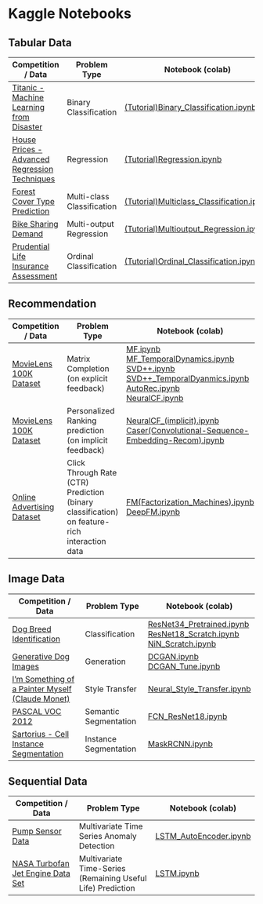 # Kaggle Notebooks

## Tabular Data
| Competition / Data                                                                      | Problem Type               | Notebook (colab)                                                                                            |
|-------------------------------------------------------------------------------------|----------------------------|-------------------------------------------------------------------------------------------------------------|
| [Titanic - Machine Learning from Disaster](https://www.kaggle.com/c/titanic)                                         | Binary Classification      | [(Tutorial)Binary_Classification.ipynb](https://colab.research.google.com/drive/1okqZ7yFba9xVnke9Px3AapLunupCeMog?usp=sharing)      |
| [House Prices - Advanced Regression Techniques](https://www.kaggle.com/c/house-prices-advanced-regression-techniques) | Regression                 | [(Tutorial)Regression.ipynb](https://colab.research.google.com/drive/1n9XYmcvefp6rSD-rH7uZqfw3eVQ_cnxh?usp=sharing)  |
| [Forest Cover Type Prediction](https://www.kaggle.com/c/forest-cover-type-prediction)          | Multi-class Classification | [(Tutorial)Multiclass_Classification.ipynb](https://colab.research.google.com/drive/1Kgd6OOrRE7rXrl62HTu4PHtAED2d2zWJ?usp=sharing)  |
| [Bike Sharing Demand](https://www.kaggle.com/c/bike-sharing-demand)                 | Multi-output Regression    | [(Tutorial)Multioutput_Regression.ipynb](https://colab.research.google.com/drive/1FihAHMXlpPxLwlpa-B261IcY1zisMrEL?usp=sharing) |
| [Prudential Life Insurance Assessment](https://www.kaggle.com/c/prudential-life-insurance-assessment)                 | Ordinal Classification    | [(Tutorial)Ordinal_Classification.ipynb](https://colab.research.google.com/drive/1WPxPqsUsWxgZcmeHRsXn-jYR6aJLdegO?usp=sharing) |

## Recommendation
| Competition / Data                                                                                       | Problem Type          | Notebook (colab) |
|----------------------------------------------------------------------------------------------------------|-----------------------|------------------|
| [MovieLens 100K Dataset](https://www.kaggle.com/prajitdatta/movielens-100k-dataset)                            | Matrix Completion (on explicit feedback)  | [MF.ipynb](https://colab.research.google.com/drive/1bFejhfvL_hAvyvJSAo2GuOwTYIdGO6pR?usp=sharing) <br> [MF_TemporalDynamics.ipynb](https://colab.research.google.com/drive/1H80mts_6wz6_Am0L9_Jm53B9RvAT1PLy?usp=sharing) <br> [SVD++.ipynb](https://colab.research.google.com/drive/1bPy85bDJKUt_BdbK5N3TwOYvYiyZvE3w?usp=sharing) <br> [SVD++_TemporalDyanmics.ipynb](https://colab.research.google.com/drive/1O0IqiSfG_KBWt3eQ_09_YcL-8kKCXnTN?usp=sharing) <br> [AutoRec.ipynb](https://colab.research.google.com/drive/1r_50WEsS2s3DGbPW-4HQoUnXZd4KMyHB?usp=sharing) <br> [NeuralCF.ipynb](https://colab.research.google.com/drive/1OFQ_yWmjNZScot-qxvkP-cYGI9sHHFtt?usp=sharing) |
| [MovieLens 100K Dataset](https://www.kaggle.com/prajitdatta/movielens-100k-dataset)                            | Personalized Ranking prediction (on implicit feedback)  | [NeuralCF_(implicit).ipynb](https://colab.research.google.com/drive/1cYMOXcBmzL5wamnJfE6-3H-XoI-1NcQk?usp=sharing) <br> [Caser(Convolutional-Sequence-Embedding-Recom).ipynb](https://colab.research.google.com/drive/12A645NnzWCwLYaYJlFQL6pAwUa7pWj22?usp=sharing) |
| [Online Advertising Dataset](https://d2l.ai/chapter_recommender-systems/ctr.html)                            | Click Through Rate (CTR) Prediction (binary classification) on feature-rich interaction data  | [FM(Factorization_Machines).ipynb](https://colab.research.google.com/drive/1ld-5bX_8UZOj6l_LpXlZMan_G8NQx_5e?usp=sharing) <br> [DeepFM.ipynb](https://colab.research.google.com/drive/1ctt8Vak0Uw_Nz7Ksj9RUcNvKts2qPaN3?usp=sharing) |

## Image Data
| Competition / Data                                                                                          | Problem Type          | Notebook (colab) |
|----------------------------------------------------------------------------------------------------------|-----------------------|------------------|
| [Dog Breed Identification](https://www.kaggle.com/c/dog-breed-identification)                            | Classification        | [ResNet34_Pretrained.ipynb](https://colab.research.google.com/drive/1iNMV8kik9ue6sy8DPgG73zT7wO_pQKtB?usp=sharing) <br> [ResNet18_Scratch.ipynb](https://colab.research.google.com/drive/1d1jMyWEWMVLBvOOvU5AAhD69V9_uSZDF?usp=sharing) <br> [NiN_Scratch.ipynb](https://colab.research.google.com/drive/1X_MktEUblvBMyfZebMm88sEj0oQL3HEE?usp=sharing)|
| [Generative Dog Images](https://www.kaggle.com/competitions/generative-dog-images)                            | Generation        | [DCGAN.ipynb](https://colab.research.google.com/drive/1wnSNIV6uiL7r4prkPxs-yDMyDzaG3R7J?usp=sharing) <br> [DCGAN_Tune.ipynb](https://colab.research.google.com/drive/1RI04dr6EztTvhaGkgv4NNClfxRynN6dC?usp=sharing) | 
| [I’m Something of a Painter Myself (Claude Monet)](https://www.kaggle.com/c/gan-getting-started)                        | Style Transfer        | [Neural_Style_Transfer.ipynb](https://colab.research.google.com/drive/1FduBuKqs3ToSrnRekxcxUQfzkaHbJcBr?usp=sharing)                 |
| [PASCAL VOC 2012](https://www.kaggle.com/datasets/huanghanchina/pascal-voc-2012) | Semantic Segmentation | [FCN_ResNet18.ipynb](https://colab.research.google.com/drive/1C-o68TRZc8YThVyEWbLnEKn-G0_JgwK0?usp=sharing)                 |
| [Sartorius - Cell Instance Segmentation](https://www.kaggle.com/c/sartorius-cell-instance-segmentation)  | Instance Segmentation | [MaskRCNN.ipynb](https://colab.research.google.com/drive/1tTYRj-9Z-IXlXlLYe0EVPGEERtwYU29j?usp=sharing)                  |

## Sequential Data
| Competition / Data                                                                                          | Problem Type          | Notebook (colab) |
|----------------------------------------------------------------------------------------------------------|-----------------------|------------------|
| [Pump Sensor Data](https://www.kaggle.com/datasets/nphantawee/pump-sensor-data)                            | Multivariate Time Series Anomaly Detection       | [LSTM_AutoEncoder.ipynb](https://colab.research.google.com/drive/1iOdhjbuNhE1nesQiY5ST6RCWlWao9MCz?usp=sharing)|
| [NASA Turbofan Jet Engine Data Set](https://www.kaggle.com/datasets/behrad3d/nasa-cmaps) | Multivariate Time-Series (Remaining Useful Life) Prediction | [LSTM.ipynb](https://colab.research.google.com/drive/1BfLSPNT2reXh1M1KztdFwOa-JYURpDDl?usp=sharing) |
